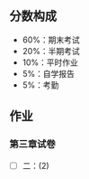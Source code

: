 ## 分数构成
* 60%：期末考试
* 20%：半期考试
* 10%：平时作业
* 5%：自学报告
* 5%：考勤
## 作业
### 第三章试卷
- [ ] 二：(2)
<!--stackedit_data:
eyJoaXN0b3J5IjpbMTIxMjA4NzEzMl19
-->